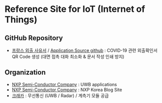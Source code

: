 # Reference Site for IoT (Internet of Things)  

## GitHub Repository 

- [프랑스 외출 사유서](https://media.interieur.gouv.fr/deplacement-covid-19/) / [Application Source github](https://github.com/LAB-MI/deplacement-covid-19) : COVID-19 관련 외출확인서 QR Code 생성 (대면 접촉 대화 최소화 & 문서 작성 인쇄 방지)  

## Organization 

- [NXP Semi-Conductor Company](https://www.nxp.com/applications/solutions/enabling-technologies/connectivity/ultra-wideband-uwb:UWB) : UWB applications 
- [NXP Semi-Conductor Company](https://blog.naver.com/nxpkor) : NXP Korea Blog Site
- [크래카](https://www.craeca.com) : 무선통신 (UWB / Radar) / 계측기 모듈 공급  

